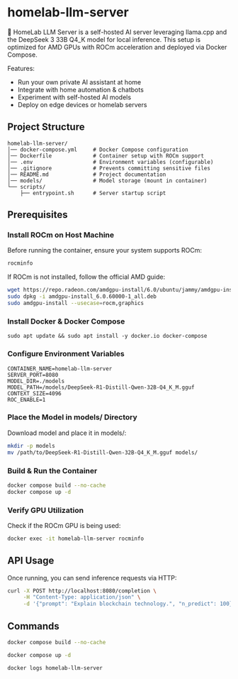 # homelab-llm-server

🔬 HomeLab LLM Server is a self-hosted AI server leveraging llama.cpp and the DeepSeek 3 33B Q4_K model for local
inference. This setup is optimized for AMD GPUs with ROCm acceleration and deployed via Docker Compose.

Features:

- Run your own private AI assistant at home
- Integrate with home automation & chatbots
- Experiment with self-hosted AI models
- Deploy on edge devices or homelab servers

## Project Structure

```text
homelab-llm-server/
│── docker-compose.yml     # Docker Compose configuration
│── Dockerfile             # Container setup with ROCm support
│── .env                   # Environment variables (configurable)
│── .gitignore             # Prevents committing sensitive files
│── README.md              # Project documentation
│── models/                # Model storage (mount in container)
└── scripts/
    ├── entrypoint.sh      # Server startup script
```

## Prerequisites

### Install ROCm on Host Machine

Before running the container, ensure your system supports ROCm:

```bash
rocminfo
```

If ROCm is not installed, follow the official AMD guide:

```bash
wget https://repo.radeon.com/amdgpu-install/6.0/ubuntu/jammy/amdgpu-install_6.0.60000-1_all.deb
sudo dpkg -i amdgpu-install_6.0.60000-1_all.deb
sudo amdgpu-install --usecase=rocm,graphics
```

### Install Docker & Docker Compose

```
sudo apt update && sudo apt install -y docker.io docker-compose
```

### Configure Environment Variables

```
CONTAINER_NAME=homelab-llm-server
SERVER_PORT=8080
MODEL_DIR=./models
MODEL_PATH=/models/DeepSeek-R1-Distill-Qwen-32B-Q4_K_M.gguf
CONTEXT_SIZE=4096
ROC_ENABLE=1
```

### Place the Model in models/ Directory

Download model and place it in models/:

```bash
mkdir -p models
mv /path/to/DeepSeek-R1-Distill-Qwen-32B-Q4_K_M.gguf models/
```

### Build & Run the Container

```bash
docker compose build --no-cache
docker compose up -d
```

### Verify GPU Utilization

Check if the ROCm GPU is being used:

```bash
docker exec -it homelab-llm-server rocminfo
```

## API Usage

Once running, you can send inference requests via HTTP:

```bash
curl -X POST http://localhost:8080/completion \
     -H "Content-Type: application/json" \
     -d '{"prompt": "Explain blockchain technology.", "n_predict": 100}'
```

## Commands

```bash
docker compose build --no-cache
```

```bash
docker compose up -d
```

```bash
docker logs homelab-llm-server
```